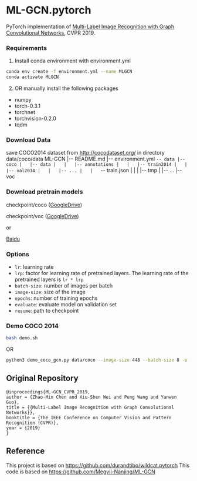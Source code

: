 # ML-GCN.pytorch
PyTorch implementation of [Multi-Label Image Recognition with Graph Convolutional Networks](https://arxiv.org/abs/1904.03582), CVPR 2019.



### Requirements
1. Install conda environment with environment.yml
```sh
conda env create -f environment.yml --name MLGCN
conda activate MLGCN
```
2. OR manually install the following packages
- numpy
- torch-0.3.1
- torchnet
- torchvision-0.2.0
- tqdm

### Download Data
save COCO2014 dataset from http://cocodataset.org/ in directory data/coco/data
ML-GCN
|-- README.md
|-- environment.yml
`-- data
    |-- coco
    |   |-- data
    |   |   |-- annotations
    |   |   |-- train2014
    |   |   |-- val2014
    |   |   |-- ...
    |   |   `-- train.json
    |   |
    |   |-- tmp
    |   |-- ...
    |-- voc

### Download pretrain models
checkpoint/coco ([GoogleDrive](https://drive.google.com/open?id=1ivLi1Rc-dCUmN1ProcMk76zxF1DSvlIk))

checkpoint/voc ([GoogleDrive](https://drive.google.com/open?id=1lhbmW5g-Mo9KgI07nmc1kwSbEnb6t-YA))

or

[Baidu](https://pan.baidu.com/s/17j3lTjMRmXvWHT86zhaaVA)

### Options
- `lr`: learning rate
- `lrp`: factor for learning rate of pretrained layers. The learning rate of the pretrained layers is `lr * lrp`
- `batch-size`: number of images per batch
- `image-size`: size of the image
- `epochs`: number of training epochs
- `evaluate`: evaluate model on validation set
- `resume`: path to checkpoint

### Demo COCO 2014
```sh
bash demo.sh
```
OR
```sh
python3 demo_coco_gcn.py data/coco --image-size 448 --batch-size 8 -e --resume checkpoint/coco/coco_checkpoint.pth.tar
```

## Original Repository
```
@inproceedings{ML-GCN_CVPR_2019,
author = {Zhao-Min Chen and Xiu-Shen Wei and Peng Wang and Yanwen Guo},
title = {{Multi-Label Image Recognition with Graph Convolutional Networks}},
booktitle = {The IEEE Conference on Computer Vision and Pattern Recognition (CVPR)},
year = {2019}
}
```
## Reference
This project is based on https://github.com/durandtibo/wildcat.pytorch
This code is based on https://github.com/Megvii-Nanjing/ML-GCN
